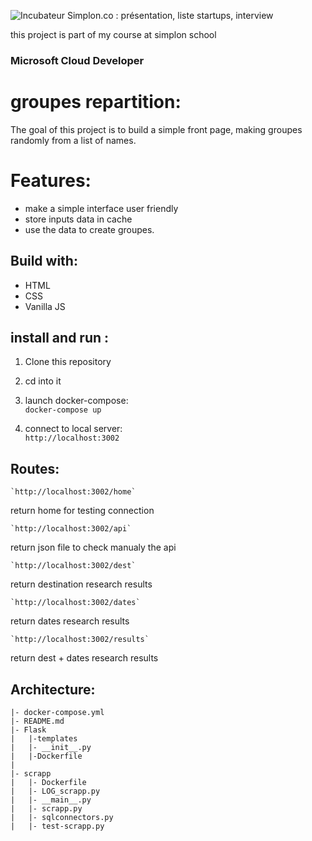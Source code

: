
  ![Incubateur Simplon.co : présentation, liste startups, interview](https://encrypted-tbn0.gstatic.com/images?q=tbn:ANd9GcSSEcKwborrMn9-Q2kmVlfAFLlq3M5DjW5Hlw&usqp=CAU)

this project is part of my course at simplon school

### Microsoft Cloud Developer

# groupes repartition:

The goal of this project is to build a simple front page, making groupes randomly from a list of names.

# Features:

-   make a simple interface user friendly
-   store inputs data in cache
-   use the data to create groupes.

## Build with:

-   HTML
-   CSS
-   Vanilla JS

## install and run :

1.  Clone this repository
    
2.  cd into it
    
3.  launch docker-compose:  
    `docker-compose up`
    
4.  connect to local server:  
    `http://localhost:3002`
    

## Routes:

```
`http://localhost:3002/home`

```

return home for testing connection

```
`http://localhost:3002/api`

```

return json file to check manualy the api

```
`http://localhost:3002/dest`

```

return destination research results

```
`http://localhost:3002/dates`

```

return dates research results

```
`http://localhost:3002/results`

```

return dest + dates research results

## Architecture:

```
|- docker-compose.yml
|- README.md
|- Flask
|	|-templates
|	|- __init__.py
|	|-Dockerfile
|
|- scrapp
|	|- Dockerfile
|	|- LOG_scrapp.py
|	|- __main__.py
|	|- scrapp.py
|	|- sqlconnectors.py
|	|- test-scrapp.py

```
<!--stackedit_data:
eyJoaXN0b3J5IjpbLTMwMDM4NzU5OSw3MTQxMzM4NTBdfQ==
-->
